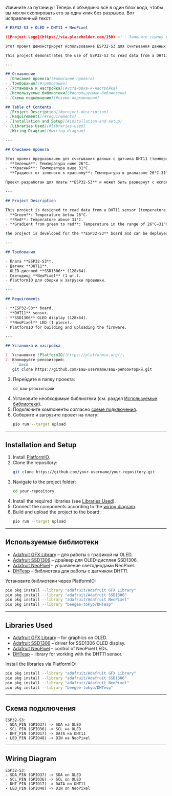 Извините за путаницу! Теперь я объединю всё в один блок кода, чтобы вы могли скопировать его за один клик без разрывов. Вот исправленный текст:

```markdown
# ESP32-S3 + OLED + DHT11 + NeoPixel

![Project Logo](https://via.placeholder.com/150) <!-- Замените ссылку на логотип вашего проекта, если есть -->

Этот проект демонстрирует использование ESP32-S3 для считывания данных с датчика DHT11 (температура и влажность), отображения их на OLED-дисплее и управления цветом светодиода NeoPixel в зависимости от температуры.

This project demonstrates the use of ESP32-S3 to read data from a DHT11 sensor (temperature and humidity), display it on an OLED screen, and control the color of a NeoPixel LED based on temperature.

---

## Оглавление
- [Описание проекта](#описание-проекта)
- [Требования](#требования)
- [Установка и настройка](#установка-и-настройка)
- [Используемые библиотеки](#используемые-библиотеки)
- [Схема подключения](#схема-подключения)

## Table of Contents
- [Project Description](#project-description)
- [Requirements](#requirements)
- [Installation and Setup](#installation-and-setup)
- [Libraries Used](#libraries-used)
- [Wiring Diagram](#wiring-diagram)

---

## Описание проекта

Этот проект предназначен для считывания данных с датчика DHT11 (температура и влажность) и отображения их на OLED-дисплее. Также проект включает управление светодиодом NeoPixel, который меняет цвет в зависимости от температуры:
- **Зеленый**: Температура ниже 26°C.
- **Красный**: Температура выше 31°C.
- **Градиент от зеленого к красному**: Температура в диапазоне 26°C–31°C.

Проект разработан для платы **ESP32-S3** и может быть развернут с использованием PlatformIO.

---

## Project Description

This project is designed to read data from a DHT11 sensor (temperature and humidity) and display it on an OLED screen. The project also includes control of a NeoPixel LED, which changes color depending on the temperature:
- **Green**: Temperature below 26°C.
- **Red**: Temperature above 31°C.
- **Gradient from green to red**: Temperature in the range of 26°C–31°C.

The project is developed for the **ESP32-S3** board and can be deployed using PlatformIO.

---

## Требования

- Плата **ESP32-S3**.
- Датчик **DHT11**.
- OLED-дисплей **SSD1306** (128x64).
- Светодиод **NeoPixel** (1 шт.).
- PlatformIO для сборки и загрузки прошивки.

---

## Requirements

- **ESP32-S3** board.
- **DHT11** sensor.
- **SSD1306** OLED display (128x64).
- **NeoPixel** LED (1 piece).
- PlatformIO for building and uploading the firmware.

---

## Установка и настройка

1. Установите [PlatformIO](https://platformio.org/).
2. Клонируйте репозиторий:
   ```bash
   git clone https://github.com/ваш-username/ваш-репозиторий.git
   ```
3. Перейдите в папку проекта:
   ```bash
   cd ваш-репозиторий
   ```
4. Установите необходимые библиотеки (см. раздел [Используемые библиотеки](#используемые-библиотеки)).
5. Подключите компоненты согласно [схеме подключения](#схема-подключения).
6. Соберите и загрузите проект на плату:
   ```bash
   pio run --target upload
   ```

---

## Installation and Setup

1. Install [PlatformIO](https://platformio.org/).
2. Clone the repository:
   ```bash
   git clone https://github.com/your-username/your-repository.git
   ```
3. Navigate to the project folder:
   ```bash
   cd your-repository
   ```
4. Install the required libraries (see [Libraries Used](#libraries-used)).
5. Connect the components according to the [wiring diagram](#wiring-diagram).
6. Build and upload the project to the board:
   ```bash
   pio run --target upload
   ```

---

## Используемые библиотеки

- [Adafruit GFX Library](https://github.com/adafruit/Adafruit-GFX-Library) – для работы с графикой на OLED.
- [Adafruit SSD1306](https://github.com/adafruit/Adafruit_SSD1306) – драйвер для OLED-дисплея SSD1306.
- [Adafruit NeoPixel](https://github.com/adafruit/Adafruit_NeoPixel) – управление светодиодами NeoPixel.
- [DHTesp](https://github.com/beegee-tokyo/DHTesp) – библиотека для работы с датчиком DHT11.

Установите библиотеки через PlatformIO:
```bash
pio pkg install --library "adafruit/Adafruit GFX Library"
pio pkg install --library "adafruit/Adafruit SSD1306"
pio pkg install --library "adafruit/Adafruit NeoPixel"
pio pkg install --library "beegee-tokyo/DHTesp"
```

---

## Libraries Used

- [Adafruit GFX Library](https://github.com/adafruit/Adafruit-GFX-Library) – for graphics on OLED.
- [Adafruit SSD1306](https://github.com/adafruit/Adafruit_SSD1306) – driver for SSD1306 OLED display.
- [Adafruit NeoPixel](https://github.com/adafruit/Adafruit_NeoPixel) – control of NeoPixel LEDs.
- [DHTesp](https://github.com/beegee-tokyo/DHTesp) – library for working with the DHT11 sensor.

Install the libraries via PlatformIO:
```bash
pio pkg install --library "adafruit/Adafruit GFX Library"
pio pkg install --library "adafruit/Adafruit SSD1306"
pio pkg install --library "adafruit/Adafruit NeoPixel"
pio pkg install --library "beegee-tokyo/DHTesp"
```

---

## Схема подключения

```plaintext
ESP32-S3:
- SDA_PIN (GPIO37) -> SDA на OLED
- SCL_PIN (GPIO36) -> SCL на OLED
- DHT_PIN (GPIO17) -> DATA на DHT11
- LED_PIN (GPIO48) -> DIN на NeoPixel
```

---

## Wiring Diagram

```plaintext
ESP32-S3:
- SDA_PIN (GPIO37) -> SDA on OLED
- SCL_PIN (GPIO36) -> SCL on OLED
- DHT_PIN (GPIO17) -> DATA on DHT11
- LED_PIN (GPIO48) -> DIN on NeoPixel
```
